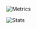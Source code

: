 ![Metrics](https://metrics.lecoq.io/Minamiyama?template=classic&notable=1&base=header%2C%20activity%2C%20community%2C%20repositories%2C%20metadata&base.indepth=false&base.hireable=false&base.skip=false&notable=false&notable.from=organization&notable.repositories=false&notable.indepth=false&notable.types=commit&notable.self=false&config.timezone=Etc%2FGMT-8)

![Stats](https://github-readme-stats.vercel.app/api?username=Minamiyama&show_icons=true&rank_icon=github)

